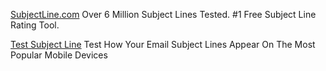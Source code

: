 
[SubjectLine.com](https://www.subjectline.com/)
Over 6 Million Subject Lines Tested. #1 Free Subject Line Rating Tool.

[Test Subject Line](https://zurb.com/playground/testsubject)
Test How Your Email Subject Lines Appear On The Most Popular Mobile Devices

